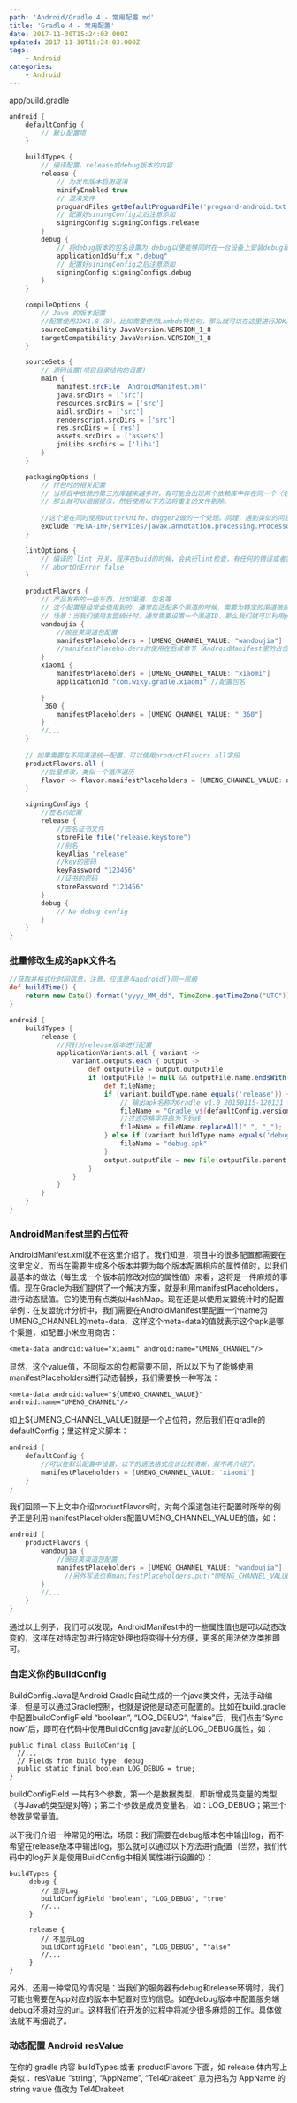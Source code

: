 ```yaml
---
path: 'Android/Gradle 4 - 常用配置.md'
title: 'Gradle 4 - 常用配置'
date: 2017-11-30T15:24:03.000Z
updated: 2017-11-30T15:24:03.000Z
tags:
    - Android
categories:
    - Android
---
```


<!--more-->

app/build.gradle

```gradle
android {
    defaultConfig {
        // 默认配置项
    }

	buildTypes {
		// 编译配置，release或debug版本的内容
		release {
			// 为发布版本启用混淆
			minifyEnabled true  
			// 混淆文件
			proguardFiles getDefaultProguardFile('proguard-android.txt'), 'proguard-rules.pro'
			// 配置好siningConfig之后注意添加
			signingConfig signingConfigs.release
		}
		debug {
			// 将debug版本的包名设置为.debug以便能够同时在一台设备上安装debug和release版本的apk。
			applicationIdSuffix ".debug"
			// 配置好siningConfig之后注意添加
			signingConfig signingConfigs.debug
		}
	}

    compileOptions {
		// Java 的版本配置
		//配置使用JDK1.8（8），比如需要使用Lambda特性时，那么就可以在这里进行JDK版本的配置
		sourceCompatibility JavaVersion.VERSION_1_8
		targetCompatibility JavaVersion.VERSION_1_8
    }

    sourceSets {
        // 源码设置(项目目录结构的设置)
		main {
			manifest.srcFile 'AndroidManifest.xml'
			java.srcDirs = ['src']
			resources.srcDirs = ['src']
			aidl.srcDirs = ['src']
			renderscript.srcDirs = ['src']
			res.srcDirs = ['res']
			assets.srcDirs = ['assets']
			jniLibs.srcDirs = ['libs']
		}
    }

    packagingOptions {
		// 打包时的相关配置
		// 当项目中依赖的第三方库越来越多时，有可能会出现两个依赖库中存在同一个（名称）文件。如果这样，Gradle在打包时就会提示错误（警告）。
		// 那么就可以根据提示，然后使用以下方法将重复的文件剔除。
	   
		//这个是在同时使用butterknife、dagger2做的一个处理。同理，遇到类似的问题，只要根据gradle的提示，做类似处理即可。
		exclude 'META-INF/services/javax.annotation.processing.Processor'
    }

    lintOptions {
		// 编译的 lint 开关，程序在buid的时候，会执行lint检查，有任何的错误或者警告提示，都会终止构建，我们可以将其关掉。
		// abortOnError false
    }

    productFlavors {
        // 产品发布的一些东西，比如渠道、包名等
		// 这个配置是经常会使用到的，通常在适配多个渠道的时候，需要为特定的渠道做部分特殊的处理，比如设置不同的包名、应用名等。
		// 场景：当我们使用友盟统计时，通常需要设置一个渠道ID，那么我们就可以利用productFlavors来生成对应渠道信息的包
        wandoujia {
			//豌豆荚渠道包配置
			manifestPlaceholders = [UMENG_CHANNEL_VALUE: "wandoujia"]
			//manifestPlaceholders的使用在后续章节（AndroidManifest里的占位符）中介绍
        }
        xiaomi {
            manifestPlaceholders = [UMENG_CHANNEL_VALUE: "xiaomi"]
            applicationId "com.wiky.gradle.xiaomi" //配置包名

        }
        _360 {
            manifestPlaceholders = [UMENG_CHANNEL_VALUE: "_360"]
        }
        //...
    }
	
	// 如果需要在不同渠道统一配置，可以使用productFlavors.all字段
	productFlavors.all { 
        //批量修改，类似一个循序遍历
        flavor -> flavor.manifestPlaceholders = [UMENG_CHANNEL_VALUE: name] 
    }

    signingConfigs {
        //签名的配置
        release {
            //签名证书文件
            storeFile file("release.keystore")
            //别名
            keyAlias "release"
            //key的密码
            keyPassword "123456"
            //证书的密码
            storePassword "123456"
        }
        debug {
			// No debug config
        }
    }
}
```

### 批量修改生成的apk文件名

```gradle
//获取并格式化时间信息，注意，应该是与android{}同一层级
def buildTime() {
    return new Date().format("yyyy_MM_dd", TimeZone.getTimeZone("UTC"))
}

android {
	buildTypes {
		release {
			//只针对release版本进行配置
			applicationVariants.all { variant ->
				variant.outputs.each { output ->
					def outputFile = output.outputFile
					if (outputFile != null && outputFile.name.endsWith('.apk')) {
						def fileName;
                        if (variant.buildType.name.equals('release')) {
                            // 输出apk名称为Gradle_v1.0_20150115-120131_wandoujia.apk
                            fileName = "Gradle_v${defaultConfig.versionName}_${getCurrentTimeText()}.apk"
                            //过滤空格字符串为下划线
                            fileName = fileName.replaceAll(" ", "_");
                        } else if (variant.buildType.name.equals('debug')) {
                            fileName = "debug.apk"
                        }
                        output.outputFile = new File(outputFile.parent, fileName)
					}
				}
			}
		}
	}
}
```

### AndroidManifest里的占位符

AndroidManifest.xml就不在这里介绍了。我们知道，项目中的很多配置都需要在这里定义。而当在需要生成多个版本并要为每个版本配置相应的属性值时，以我们最基本的做法（每生成一个版本前修改对应的属性值）来看，这将是一件麻烦的事情。现在Gradle为我们提供了一个解决方案，就是利用manifestPlaceholders，进行动态赋值。它的使用有点类似HashMap。现在还是以使用友盟统计时的配置举例：在友盟统计分析中，我们需要在AndroidManifest里配置一个name为UMENG_CHANNEL的meta-data，这样这个meta-data的值就表示这个apk是哪个渠道，如配置小米应用商店：

`<meta-data android:value="xiaomi" android:name="UMENG_CHANNEL"/>`

显然，这个value值，不同版本的包都需要不同，所以以下为了能够使用manifestPlaceholders进行动态替换，我们需要换一种写法：

`<meta-data android:value="${UMENG_CHANNEL_VALUE}" android:name="UMENG_CHANNEL"/>`

如上${UMENG_CHANNEL_VALUE}就是一个占位符，然后我们在gradle的defaultConfig；里这样定义脚本：

```gradle
android {
    defaultConfig {
        //可以在默认配置中设置，以下的语法格式应该比较清晰，就不再介绍了。
        manifestPlaceholders = [UMENG_CHANNEL_VALUE: 'xiaomi']
    }
}
```

我们回顾一下上文中介绍productFlavors时，对每个渠道包进行配置时所举的例子正是利用manifestPlaceholders配置UMENG_CHANNEL_VALUE的值，如：

```gradle
android {  
    productFlavors {
        wandoujia {
            //豌豆荚渠道包配置
            manifestPlaceholders = [UMENG_CHANNEL_VALUE: "wandoujia"]
              //另外写法也有manifestPlaceholders.put("UMENG_CHANNEL_VALUE",'xiaomi')，稍有区别。
        }
        //...
    }  
}
```

通过以上例子，我们可以发现，AndroidManifest中的一些属性值也是可以动态改变的，这样在对特定包进行特定处理也将变得十分方便，更多的用法依次类推即可。

### 自定义你的BuildConfig

BuildConfig.Java是Android Gradle自动生成的一个java类文件，无法手动编译，但是可以通过Gradle控制，也就是说他是动态可配置的。比如在build.gradle中配置buildConfigField “boolean”, “LOG_DEBUG”, “false”后，我们点击“Sync now”后，即可在代码中使用BuildConfig.java新加的LOG_DEBUG属性，如：

```
public final class BuildConfig {
  //...
  // Fields from build type: debug
  public static final boolean LOG_DEBUG = true;
}
```

buildConfigField 一共有3个参数，第一个是数据类型，即新增成员变量的类型（与Java的类型是对等）；第二个参数是成员变量名，如：LOG_DEBUG；第三个参数是常量值。

以下我们介绍一种常见的用法，场景：我们需要在debug版本包中输出log，而不希望在release版本中输出log，那么就可以通过以下方法进行配置（当然，我们代码中的log开关是使用BuildConfig中相关属性进行设置的）：

```
buildTypes {
     debug {
        // 显示Log
        buildConfigField "boolean", "LOG_DEBUG", "true"
        //...
     }

     release {
        // 不显示Log
        buildConfigField "boolean", "LOG_DEBUG", "false"
        //...
     }
}
```

另外，还用一种常见的情况是：当我们的服务器有debug和release环境时，我们可能也需要在App对应的版本中配置对应的信息。如在debug版本中配置服务端debug环境对应的url。这样我们在开发的过程中将减少很多麻烦的工作。具体做法就不再细说了。

### 动态配置 Android resValue

在你的 gradle 内容 buildTypes 或者 productFlavors 下面，如 release 体内写上类似：
resValue “string”, “AppName”, “Tel4Drakeet”
意为把名为 AppName 的 string value 值改为 Tel4Drakeet
